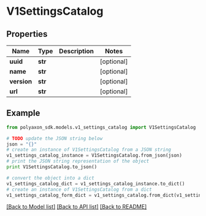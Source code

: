 # V1SettingsCatalog


## Properties
Name | Type | Description | Notes
------------ | ------------- | ------------- | -------------
**uuid** | **str** |  | [optional] 
**name** | **str** |  | [optional] 
**version** | **str** |  | [optional] 
**url** | **str** |  | [optional] 

## Example

```python
from polyaxon_sdk.models.v1_settings_catalog import V1SettingsCatalog

# TODO update the JSON string below
json = "{}"
# create an instance of V1SettingsCatalog from a JSON string
v1_settings_catalog_instance = V1SettingsCatalog.from_json(json)
# print the JSON string representation of the object
print V1SettingsCatalog.to_json()

# convert the object into a dict
v1_settings_catalog_dict = v1_settings_catalog_instance.to_dict()
# create an instance of V1SettingsCatalog from a dict
v1_settings_catalog_form_dict = v1_settings_catalog.from_dict(v1_settings_catalog_dict)
```
[[Back to Model list]](../README.md#documentation-for-models) [[Back to API list]](../README.md#documentation-for-api-endpoints) [[Back to README]](../README.md)


